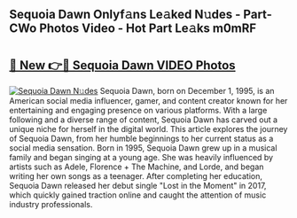 ## Sequoia Dawn Onlyf𝚊ns Le𝚊ked N𝚞des - Part-CWo Photos Video - Hot Part Le𝚊ks m0mRF

# <h2><a href="http://ab22888.deff.icu/?id=Sequoia+Dawn">🔗 New 👉🔴 Sequoia Dawn VIDEO Photos</a></h2>

[![Sequoia Dawn N𝚞des](https://i.imgur.com/rIISA9y.gif)](http://ab22888.deff.icu/?id=Sequoia+Dawn)
Sequoia Dawn, born on December 1, 1995, is an American social media influencer, gamer, and content creator known for her entertaining and engaging presence on various platforms. With a large following and a diverse range of content, Sequoia Dawn has carved out a unique niche for herself in the digital world. This article explores the journey of Sequoia Dawn, from her humble beginnings to her current status as a social media sensation. Born in 1995, Sequoia Dawn grew up in a musical family and began singing at a young age. She was heavily influenced by artists such as Adele, Florence + The Machine, and Lorde, and began writing her own songs as a teenager. After completing her education, Sequoia Dawn released her debut single "Lost in the Moment" in 2017, which quickly gained traction online and caught the attention of music industry professionals.
